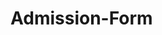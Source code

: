 # Admission-Form
<!DOCTYPE html>
<html lang="en">
<head>
    <meta charset="UTF-8">
    <meta http-equiv="X-UA-Compatible" content="IE=edge">
    <meta name="viewport" content="width=device-width, initial-scale=1.0">
    <link rel="shortcut icon" href="image/WCC3.jfif" width="10" height="10">
    <link rel="shortcut icon" href="" width="10" height="10">
    <title>CGC Login form:</title>
    <style type="text/css">
        #ik{ background-color: rgba(134, 213, 235, 0.986);}
        p{align-items: center;}
       
    </style>
</head>
<body>
    <p><img src="https://s3-us-west-2.amazonaws.com/issuewireassets/primg/54371/chandigarh-group-of-colleges-landran1865648758.png" width="1200" height="250"/></p>
    <div id="ik"><form action="mailto:nikhil7352466976@gmail.com" method ="post" enctype="text/plain">
        <fieldset>
        <legend><b>Applicant's Details:</b></legend>
        <label><b>Name of Applicant:</b> <input type="text" name="name" size="15" maxlength="30" required/></label><br/>
        <label><strong>Father's Name:</strong> <input type="text" name="father" size="15" maxlength="30" required/></label><br/>
        <label><b>Mother's Name:</b><input type="text" name="mother" size="15" maxlength="30" required/></label><br/>
        <label><b>Gender:</b><select name="gender" required>
            <option></option>
            <option value="male">Male</option>
            <option value="Female">Female</option>
            <option value="other">Other</option>
        </select></label><br/>
        <label><b>Relationship Status:</b><select name="Status">
            <option></option>
            <option value="Married">Married</option>
            <option value="Unmarried">Unmarried</option>
            <option value="Single">Single</option>
         </select></label><br/>
         <label><b>Nationality:</b><input type="text" name="country" size="10" required/></label><br/>
        <label><b>Place of Residence:</b><input type="text" name="place" size="10" maxlength="20"/></label><br/>
        <label><b>Residencial address:</b><input type="text" name="address" size="30" maxlength="50" required/></label><br/>
        <label><b>Contact no.:</b><input type="text" size=""10 required/></label><br/>
        <label><b>E-mail:</b> <input type="Email" name="email" size="15"/></label><br/>
    </fieldset>
    <fieldset>
        <legend><b>Acadmics Details:</b></legend>
        <label><b>Name of College:</b></label>
        <label for="second2">
            <input type="radio" name="college" value="CEC"  id="second2" required/>Chandigarh Engineering College </label>
        <label for="first1">
            <input type="radio" name="college" value="COE" id="first1" required/>College of Engineering
        </label><br/>
        <label><b>Campus:</b>
        <input type="checkbox" name="campus" value="Landran" />Landran(Mohali)
        <input type="checkbox" name="campus" value="Jhanjeri" />Jhanjeri
    </label><br/>
        <label><b>Course:</b><select name="course">
            <option value="b.tech">B.Tech</option>
            <option value="mba">MBA</option>
            <option value="bca">BCA</option>
            <option value="mca">MCA</option>
            <option value="pharmacy">Pharmacy</option>
            <option value="hmt">Hotel Management</option>
        </select></label><br/>
        <label><b>Branch:</b><input type="text" name="branch" size="10"/></label><br/>
        <label><b>Section:</b><input type="text" name="section" size="5" maxlength="2"/></lable><br/>
        <lable><b>CC Name:</b><input tupe="text" name="cc" maxlength="15"/></label><br/>
        <label><b>10th passing year:</b><input type="text" name="10th" maxlength="15" required/></lable>
        <label><b>Uplord 10th Marks sheet:<input type="file" name="10th marks" required/></b></label><br/>
        <label><b>12th passing year:</b><input type="text" name="passingyear" maxlength="10" required/></label>
        <label><b>Uplord 12th Marks Sheets:</b><input type="file" name="12th marks" required /></label><br/>
        <label><b>Date of Birth:</b><input type="date" name="birth" required/></label><br/>
        <label><b>Year of Addmission:</b><input type="text" name="addmission" maxlength="6"/></label>
        <label><b>Year of Passing:</b><input type="text" name="passing" maxlength="8"/></label>
    </fieldset>
|<fieldset >
    <legend><b>Reviews:</b></legend>
    <label><p><b>How is your Experience in college:</b></p><textarea name="comments" col="50" row="10">Comments:</textarea> <label>
</fieldset>
<p><input type="submit" name="Subscribe" value="Submit" required/></p>
</form>
<p><b>Pridict your name:</b>
<label for="f1">
    <input type="radio" name="pridict" value="Aman" id="f1"/>Aman</label>
<label for="f2">
    <input type="radio" name="pridict" value="Nikhil" id="f2" />Nikhil </label></p>
</div>

    
</body>
</html>

